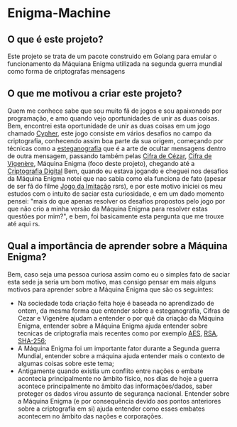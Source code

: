 # Enigma-Machine

## O que é este projeto?

Este projeto se trata de um pacote construido em Golang para emular o funcionamento da Máquiana Enigma utilizada na segunda guerra mundial  como forma de criptografas mensagens

## O que me motivou a criar este projeto?

Quem me conhece sabe que sou muito fã de jogos e sou apaixonado por programação, e amo quando vejo oportunidades de unir as duas coisas. Bem, encontrei esta oportunidade de unir as duas coisas em um jogo chamado [Cypher](https://store.steampowered.com/app/746710/Cypher/), este jogo consiste em vários desafios no campo da criptografia, conhecendo assim boa parte da sua origem, começando por técnicas como a [esteganografia](https://pt.wikipedia.org/wiki/Esteganografia) que é a arte de ocultar mensagens dentro de outra mensagem, passando também pelas [Cifra de Cézar](https://pt.wikipedia.org/wiki/Cifra_de_C%C3%A9sar), [Cifra de Vigenère](https://pt.wikipedia.org/wiki/Cifra_de_Vigen%C3%A8re), Máquina Enigma (foco deste projeto), chegando até a [Criptografia Digital](https://www.usna.edu/Users/cs/wcbrown/courses/si110AY13S/lec/l27/lec.html) Bem, quando eu estava jogando e cheguei nos desafios da Máquina Enigma notei que nao sabia como ela funciona de fato (apesar de ser fã do filme [Jogo da Imitação](https://pt.wikipedia.org/wiki/O_Jogo_da_Imita%C3%A7%C3%A3o) rsrs), e por este motivo iniciei os meu estudos com o intuito de saciar esta curiosidade, e em um dado momento pensei: "mais do que apenas resolver os desafios propostos pelo jogo por que não crio a minha versão da Máquina Enigma para resolver estas questões por mim?", e bem, foi basicamente esta pergunta que me trouxe até aqui rs.

## Qual a importância de aprender sobre a Máquina Enigma?

Bem, caso seja uma pessoa curiosa assim como eu o simples fato de saciar esta sede ja seria um bom motivo, mas consigo pensar em mais alguns motivos para aprender sobre a Máquina Enigma que são os seguintes:

* Na sociedade toda criação feita hoje é baseada no aprendizado de ontem, da mesma forma que entender sobre a esteganografia, Cifras de Cezar e Vigenère ajudam a entender o por quê da criação  da Máquina Enigma, entender sobre a Máquina Enigma ajuda entender sobre tecnicas de criptografia mais recentes como por exemplo [AES](https://en.wikipedia.org/wiki/Advanced_Encryption_Standard), [RSA](https://pt.wikipedia.org/wiki/RSA_(sistema_criptogr%C3%A1fico)),  [SHA-256](https://pt.wikipedia.org/wiki/SHA-2);
* A Máquina Enigma foi um importante fator durante a Segunda guerra Mundial, entender sobre a máquina ajuda entender mais o contexto de algumas coisas sobre este tema;
* Antigamente quando existia um conflito entre nações o embate acontecia principalmente no âmbito físico, nos dias de hoje a guerra acontece principalmente no âmbito das informações/dados, saber proteger os dados virou assunto de segurança nacional. Entender sobre a Máquina Enigma (e por consequência devido aos pontos anteriores sobre a criptografia em si) ajuda entender como esses embates acontecem no âmbito das nações e corporações.  


